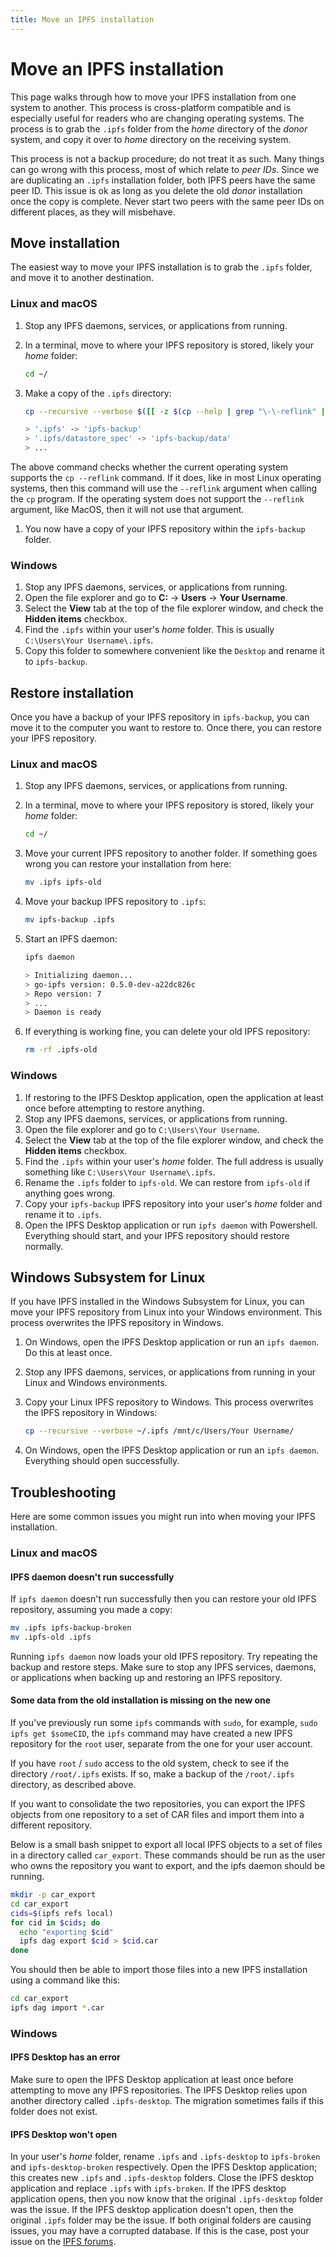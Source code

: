```yaml
---
title: Move an IPFS installation
---
```


# Move an IPFS installation

This page walks through how to move your IPFS installation from one system to another. This process is cross-platform compatible and is especially useful for readers who are changing operating systems. The process is to grab the `.ipfs` folder from the _home_ directory of the _donor_ system, and copy it over to _home_ directory on the receiving system.

This process is not a backup procedure; do not treat it as such. Many things can go wrong with this process, most of which relate to _peer IDs_. Since we are duplicating an `.ipfs` installation folder, both IPFS peers have the same peer ID. This issue is ok as long as you delete the old _donor_ installation once the copy is complete. Never start two peers with the same peer IDs on different places, as they will misbehave.

## Move installation

The easiest way to move your IPFS installation is to grab the `.ipfs` folder, and move it to another destination.

### Linux and macOS

1. Stop any IPFS daemons, services, or applications from running.
1. In a terminal, move to where your IPFS repository is stored, likely your _home_ folder:

   ```bash
   cd ~/
   ```

1. Make a copy of the `.ipfs` directory:

   ```bash
   cp --recursive --verbose $([[ -z $(cp --help | grep "\-\-reflink" | head -n1) ]] || echo -n "--reflink=auto") .ipfs ipfs-backup

   > '.ipfs' -> 'ipfs-backup'
   > '.ipfs/datastore_spec' -> 'ipfs-backup/data'
   > ...
   ```

The above command checks whether the current operating system supports the `cp --reflink` command. If it does, like in most Linux operating systems, then this command will use the `--reflink` argument when calling the `cp` program. If the operating system does not support the `--reflink` argument, like MacOS, then it will not use that argument.
1. You now have a copy of your IPFS repository within the `ipfs-backup` folder.

### Windows

1. Stop any IPFS daemons, services, or applications from running.
1. Open the file explorer and go to **C:** → **Users** → **Your Username**.
1. Select the **View** tab at the top of the file explorer window, and check the **Hidden items** checkbox.
1. Find the `.ipfs` within your user's _home_ folder. This is usually `C:\Users\Your Username\.ipfs`.
1. Copy this folder to somewhere convenient like the `Desktop` and rename it to `ipfs-backup`.

## Restore installation

Once you have a backup of your IPFS repository in `ipfs-backup`, you can move it to the computer you want to restore to. Once there, you can restore your IPFS repository.

### Linux and macOS

1. Stop any IPFS daemons, services, or applications from running.
1. In a terminal, move to where your IPFS repository is stored, likely your _home_ folder:

   ```bash
   cd ~/
   ```

1. Move your current IPFS repository to another folder. If something goes wrong you can restore your installation from here:

   ```bash
   mv .ipfs ipfs-old
   ```

1. Move your backup IPFS repository to `.ipfs`:

   ```bash
   mv ipfs-backup .ipfs
   ```

1. Start an IPFS daemon:

   ```bash
   ipfs daemon

   > Initializing daemon...
   > go-ipfs version: 0.5.0-dev-a22dc826c
   > Repo version: 7
   > ...
   > Daemon is ready
   ```

1. If everything is working fine, you can delete your old IPFS repository:

   ```bash
   rm -rf .ipfs-old
   ```

### Windows

1. If restoring to the IPFS Desktop application, open the application at least once before attempting to restore anything.
1. Stop any IPFS daemons, services, or applications from running.
1. Open the file explorer and go to `C:\Users\Your Username`.
1. Select the **View** tab at the top of the file explorer window, and check the **Hidden items** checkbox.
1. Find the `.ipfs` within your user's _home_ folder. The full address is usually something like `C:\Users\Your Username\.ipfs`.
1. Rename the `.ipfs` folder to `ipfs-old`. We can restore from `ipfs-old` if anything goes wrong.
1. Copy your `ipfs-backup` IPFS repository into your user's _home_ folder and rename it to `.ipfs`.
1. Open the IPFS Desktop application or run `ipfs daemon` with Powershell. Everything should start, and your IPFS repository should restore normally.

## Windows Subsystem for Linux

If you have IPFS installed in the Windows Subsystem for Linux, you can move your IPFS repository from Linux into your Windows environment. This process overwrites the IPFS repository in Windows.

1. On Windows, open the IPFS Desktop application or run an `ipfs daemon`. Do this at least once.
1. Stop any IPFS daemons, services, or applications from running in your Linux and Windows environments.
1. Copy your Linux IPFS repository to Windows. This process overwrites the IPFS repository in Windows:

   ```bash
   cp --recursive --verbose ~/.ipfs /mnt/c/Users/Your Username/
   ```

1. On Windows, open the IPFS Desktop application or run an `ipfs daemon`. Everything should open successfully.

## Troubleshooting

Here are some common issues you might run into when moving your IPFS installation.

### Linux and macOS

#### IPFS daemon doesn't run successfully

If `ipfs daemon` doesn't run successfully then you can restore your old IPFS repository, assuming you made a copy:

```bash
mv .ipfs ipfs-backup-broken
mv .ipfs-old .ipfs
```

Running `ipfs daemon` now loads your old IPFS repository. Try repeating the backup and restore steps. Make sure to stop any IPFS services, daemons, or applications when backing up and restoring an IPFS repository.

#### Some data from the old installation is missing on the new one

If you've previously run some `ipfs` commands with `sudo`, for example, `sudo ipfs get $someCID`, the `ipfs` command may have created a new IPFS repository for the `root` user, separate from the one for your user account.

If you have `root` / `sudo` access to the old system, check to see if the directory `/root/.ipfs` exists. If so, make a backup of the `/root/.ipfs` directory, as described above.

If you want to consolidate the two repositories, you can export the IPFS objects from one repository to a set of CAR files and import them into a different repository. 

Below is a small bash snippet to export all local IPFS objects to a set of files in a directory called `car_export`. These commands should be run as the user who owns the repository you want to export, and the ipfs daemon should be running.

```bash
mkdir -p car_export
cd car_export
cids=$(ipfs refs local)
for cid in $cids; do
  echo "exporting $cid"
  ipfs dag export $cid > $cid.car
done
```

You should then be able to import those files into a new IPFS installation using a command like this:

```bash
cd car_export
ipfs dag import *.car
```

### Windows

#### IPFS Desktop has an error

Make sure to open the IPFS Desktop application at least once before attempting to move any IPFS repositories. The IPFS Desktop relies upon another directory called `.ipfs-desktop`. The migration sometimes fails if this folder does not exist.

#### IPFS Desktop won't open

In your user's _home_ folder, rename `.ipfs` and `.ipfs-desktop` to `ipfs-broken` and `ipfs-desktop-broken` respectively. Open the IPFS Desktop application; this creates new `.ipfs` and `.ipfs-desktop` folders. Close the IPFS desktop application and replace `.ipfs` with `ipfs-broken`. If the IPFS desktop application opens, then you now know that the original `.ipfs-desktop` folder was the issue. If the IPFS desktop application doesn't open, then the original `.ipfs` folder may be the issue. If both original folders are causing issues, you may have a corrupted database. If this is the case, post your issue on the [IPFS forums](https://discuss.ipfs.io/).
